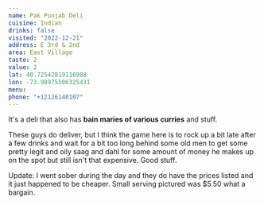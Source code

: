 ```yaml
---
name: Pak Punjab Deli
cuisine: Indian
drinks: false
visited: "2022-12-21"
address: E 3rd & 2nd
area: East Village
taste: 2
value: 2
lat: 40.72542819116988
lon: -73.98975506325431
menu: 
phone: "+12126140107"
---
```


It's a deli that also has **bain maries of various curries** and stuff.

These guys do deliver, but I think the game here is to rock up a bit late after a few drinks and wait for a bit too long behind some old men to get some pretty legit and oily saag and dahl for some amount of money he makes up on the spot but still isn't that expensive. Good stuff.

Update: I went sober during the day and they do have the prices listed and it just happened to be cheaper. Small serving pictured was $5.50 what a bargain.
